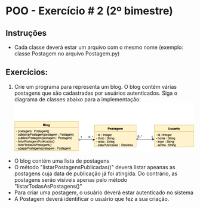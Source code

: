 # POO - Exercício \# 2 (2º bimestre)

## Instruções
* Cada classe deverá estar um arquivo com o mesmo nome (exemplo: classe Postagem no arquivo Postagem.py)

## Exercícios:
1) Crie um programa para representa um blog. O blog contém várias postagens que são cadastradas por usuários autenticados. Siga o diagrama de classes abaixo para a implementação:
![](ex-poo.png)
* O blog contém uma lista de postagens
* O método "listarPostagensPublicadas()" deverá listar apeanas as postagens cuja data de publicação já foi atingida. Do contrário, as postagens serão visíveis apenas pelo método "listarTodasAsPostagens()"
* Para criar uma postagem, o usuário deverá estar autenticado no sistema
* A Postagem deverá identificar o usuário que fez a sua criação.
